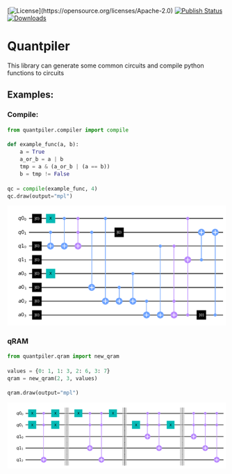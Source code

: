 [![License](https://img.shields.io/github/license/averyanalex/quantpiler.svg?)](https://opensource.org/licenses/Apache-2.0)
[![Publish Status](https://github.com/averyanalex/quantpiler/actions/workflows/publish.yml/badge.svg)](https://github.com/averyanalex/quantpiler/actions/workflows/publish.yml)
[![Downloads](https://pepy.tech/badge/quantpiler)](https://pypi.org/project/quantpiler/)

# Quantpiler

This library can generate some common circuits and compile python functions to circuits

## Examples:

### Compile:

```python
from quantpiler.compiler import compile

def example_func(a, b):
    a = True
    a_or_b = a | b
    tmp = a & (a_or_b | (a == b))
    b = tmp != False

qc = compile(example_func, 4)
qc.draw(output="mpl")
```

![Compiled circuit](images/compiler.png)

### qRAM

```python
from quantpiler.qram import new_qram

values = {0: 1, 1: 3, 2: 6, 3: 7}
qram = new_qram(2, 3, values)

qram.draw(output="mpl")
```

![qRAM circuit](images/qram.png)
